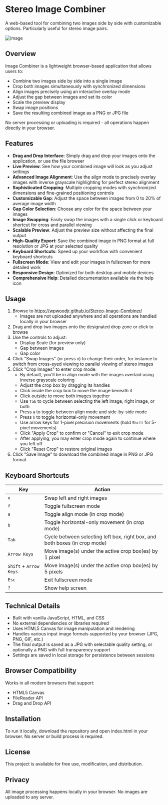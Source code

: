 # Stereo Image Combiner

A web-based tool for combining two images side by side with customizable options. Particularly useful for stereo image pairs.

![image](https://github.com/user-attachments/assets/3c18baea-2d0b-439a-8508-388e82e7625c)

## Overview

Image Combiner is a lightweight browser-based application that allows users to:
- Combine two images side by side into a single image
- Crop both images simultaneously with synchronized dimensions
- Align images precisely using an interactive overlay mode
- Adjust the gap between images and set its color
- Scale the preview display
- Swap image positions
- Save the resulting combined image as a PNG or JPG file

No server processing or uploading is required - all operations happen directly in your browser.

## Features

- **Drag and Drop Interface**: Simply drag and drop your images onto the application, or use the file browser
- **Live Preview**: See how your combined image will look as you adjust settings
- **Advanced Image Alignment**: Use the align mode to precisely overlay images with inverse grayscale highlighting for perfect stereo alignment
- **Sophisticated Cropping**: Multiple cropping modes with synchronized dimensions and fine-grained positioning controls
- **Customizable Gap**: Adjust the space between images from 0 to 20% of average image width
- **Gap Color Selection**: Choose any color for the space between your images
- **Image Swapping**: Easily swap the images with a single click or keyboard shortcut for cross and parallel viewing
- **Scalable Preview**: Adjust the preview size without affecting the final output
- **High-Quality Export**: Save the combined image in PNG format at full resolution or JPG at your selected quality
- **Keyboard Shortcuts**: Speed up your workflow with convenient keyboard shortcuts
- **Fullscreen Mode**: View and edit your images in fullscreen for more detailed work
- **Responsive Design**: Optimized for both desktop and mobile devices
- **Comprehensive Help**: Detailed documentation available via the help icon

## Usage

1. Browse to https://wpwoodjr.github.io/Stereo-Image-Combiner/
   - Images are not uploaded anywhere and all operations are handled locally in your browser
2. Drag and drop two images onto the designated drop zone or click to browse
3. Use the controls to adjust:
   - Display Scale (for preview only)
   - Gap between images
   - Gap color
4. Click "Swap Images" (or press `x`) to change their order, for instance to switch from cross-eyed viewing to parallel viewing of stereo images
5. Click "Crop Images" to enter crop mode:
   - By default, you'll be in align mode with the images overlaid using inverse grayscale coloring
   - Adjust the crop box by dragging its handles
   - Click inside the crop box to move the image beneath it
   - Click outside to move both images together
   - Use `Tab` to cycle between selecting the left image, right image, or both
   - Press `a` to toggle between align mode and side-by-side mode
   - Press `h` to toggle horizontal-only movement
   - Use arrow keys for 1-pixel precision movements (hold `Shift` for 5-pixel movements)
   - Click "Apply Crop" to confirm or "Cancel" to exit crop mode
   - After applying, you may enter crop mode again to continue where you left off
   - Click "Reset Crop" to restore original images
6. Click "Save Image" to download the combined image in PNG or JPG format

## Keyboard Shortcuts

| Key | Action |
|-----|--------|
| `x` | Swap left and right images |
| `f` | Toggle fullscreen mode |
| `a` | Toggle align mode (in crop mode) |
| `h` | Toggle horizontal-only movement (in crop mode) |
| `Tab` | Cycle between selecting left box, right box, and both boxes (in crop mode) |
| `Arrow Keys` | Move image(s) under the active crop box(es) by 1 pixel |
| `Shift` + `Arrow Keys` | Move image(s) under the active crop box(es) by 5 pixels |
| `Esc` | Exit fullscreen mode |
| `?` | Show help screen |

## Technical Details

- Built with vanilla JavaScript, HTML, and CSS
- No external dependencies or libraries required
- Uses HTML5 Canvas for image manipulation and rendering
- Handles various input image formats supported by your browser (JPG, PNG, GIF, etc.)
- The final output is saved as a JPG with selectable quality setting, or optionally a PNG with full transparency support
- Settings are saved in local storage for persistence between sessions

## Browser Compatibility

Works in all modern browsers that support:
- HTML5 Canvas
- FileReader API
- Drag and Drop API

## Installation

To run it locally, download the repository and open index.html in your browser. No server or build process is required.

## License

This project is available for free use, modification, and distribution.

## Privacy

All image processing happens locally in your browser. No images are uploaded to any server.